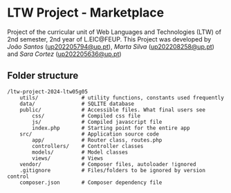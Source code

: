 # LTW Project - Marketplace

Project of the curricular unit of Web Languages and Technologies (LTW) of 2nd semester, 2nd year of L.EIC@FEUP.
This Project was developed by *João Santos* (<up202205794@up.pt>), *Marta Silva* (<up202208258@up.pt>) and *Sara Cortez* (<up202205636@up.pt>)

## Folder structure

```text
/ltw-project-2024-ltw05g05
    utils/              # utility functions, constants used frequently
    data/               # SQLITE database
    public/             # Accessible files. What final users see
        css/            # Compiled css file
        js/             # Compiled javascript file
        index.php       # Starting point for the entire app
    src/                # Application source code
        app/            # Router class, routes.php
        controllers/    # Controller classes
        models/         # Model classes
        views/          # Views
    vendor/             # Composer files, autoloader !ignored
    .gitignore          # Files/folders to be ignored by version control
    composer.json       # Composer dependency file
```
